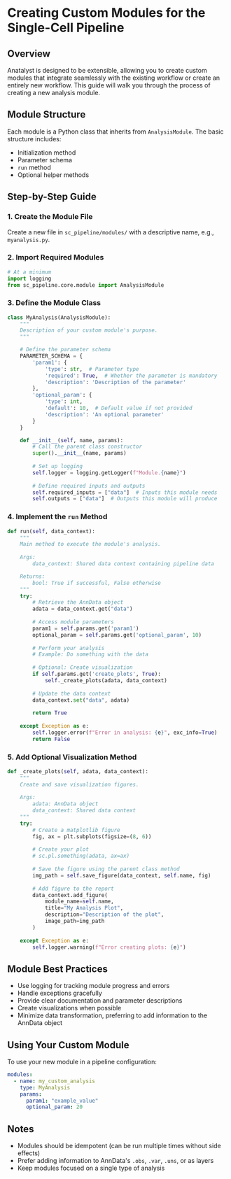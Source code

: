 # Creating Custom Modules for the Single-Cell Pipeline

## Overview

Anatalyst is designed to be extensible, allowing you to create custom modules that integrate seamlessly with the existing workflow or create an entirely new workflow. This guide will walk you through the process of creating a new analysis module.

## Module Structure

Each module is a Python class that inherits from `AnalysisModule`. The basic structure includes:

- Initialization method
- Parameter schema
- `run` method
- Optional helper methods

## Step-by-Step Guide

### 1. Create the Module File

Create a new file in `sc_pipeline/modules/` with a descriptive name, e.g., `myanalysis.py`.

### 2. Import Required Modules

```python
# At a minimum
import logging
from sc_pipeline.core.module import AnalysisModule
```

### 3. Define the Module Class

```python
class MyAnalysis(AnalysisModule):
    """
    Description of your custom module's purpose.
    """

    # Define the parameter schema
    PARAMETER_SCHEMA = {
        'param1': {
            'type': str,  # Parameter type
            'required': True,  # Whether the parameter is mandatory
            'description': 'Description of the parameter'
        },
        'optional_param': {
            'type': int,
            'default': 10,  # Default value if not provided
            'description': 'An optional parameter'
        }
    }

    def __init__(self, name, params):
        # Call the parent class constructor
        super().__init__(name, params)
        
        # Set up logging
        self.logger = logging.getLogger(f"Module.{name}")
        
        # Define required inputs and outputs
        self.required_inputs = ["data"]  # Inputs this module needs
        self.outputs = ["data"]  # Outputs this module will produce
```

### 4. Implement the `run` Method

```python
def run(self, data_context):
    """
    Main method to execute the module's analysis.
    
    Args:
        data_context: Shared data context containing pipeline data

    Returns:
        bool: True if successful, False otherwise
    """
    try:
        # Retrieve the AnnData object
        adata = data_context.get("data")
        
        # Access module parameters
        param1 = self.params.get('param1')
        optional_param = self.params.get('optional_param', 10)
        
        # Perform your analysis
        # Example: Do something with the data
        
        # Optional: Create visualization
        if self.params.get('create_plots', True):
            self._create_plots(adata, data_context)
        
        # Update the data context
        data_context.set("data", adata)
        
        return True
    
    except Exception as e:
        self.logger.error(f"Error in analysis: {e}", exc_info=True)
        return False
```

### 5. Add Optional Visualization Method

```python
def _create_plots(self, adata, data_context):
    """
    Create and save visualization figures.
    
    Args:
        adata: AnnData object
        data_context: Shared data context
    """
    try:
        # Create a matplotlib figure
        fig, ax = plt.subplots(figsize=(8, 6))
        
        # Create your plot
        # sc.pl.something(adata, ax=ax)
        
        # Save the figure using the parent class method
        img_path = self.save_figure(data_context, self.name, fig)
        
        # Add figure to the report
        data_context.add_figure(
            module_name=self.name,
            title="My Analysis Plot",
            description="Description of the plot",
            image_path=img_path
        )
    
    except Exception as e:
        self.logger.warning(f"Error creating plots: {e}")
```

## Module Best Practices

- Use logging for tracking module progress and errors
- Handle exceptions gracefully
- Provide clear documentation and parameter descriptions
- Create visualizations when possible
- Minimize data transformation, preferring to add information to the AnnData object

## Using Your Custom Module

To use your new module in a pipeline configuration:

```yaml
modules:
  - name: my_custom_analysis
    type: MyAnalysis
    params:
      param1: "example_value"
      optional_param: 20
```


## Notes

- Modules should be idempotent (can be run multiple times without side effects)
- Prefer adding information to AnnData's `.obs`, `.var`, `.uns`, or as layers
- Keep modules focused on a single type of analysis
